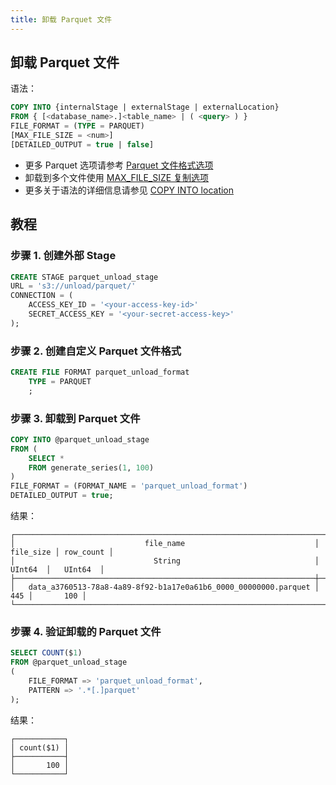 ```yaml
---
title: 卸载 Parquet 文件
---
```


## 卸载 Parquet 文件

语法：

```sql
COPY INTO {internalStage | externalStage | externalLocation}
FROM { [<database_name>.]<table_name> | ( <query> ) }
FILE_FORMAT = (TYPE = PARQUET)
[MAX_FILE_SIZE = <num>]
[DETAILED_OUTPUT = true | false]
```

- 更多 Parquet 选项请参考 [Parquet 文件格式选项](/sql/sql-reference/file-format-options#parquet-options)
- 卸载到多个文件使用 [MAX_FILE_SIZE 复制选项](/sql/sql-commands/dml/dml-copy-into-location#copyoptions)
- 更多关于语法的详细信息请参见 [COPY INTO location](/sql/sql-commands/dml/dml-copy-into-location)

## 教程

### 步骤 1. 创建外部 Stage

```sql
CREATE STAGE parquet_unload_stage
URL = 's3://unload/parquet/'
CONNECTION = (
    ACCESS_KEY_ID = '<your-access-key-id>'
    SECRET_ACCESS_KEY = '<your-secret-access-key>'
);
```

### 步骤 2. 创建自定义 Parquet 文件格式

```sql
CREATE FILE FORMAT parquet_unload_format
    TYPE = PARQUET
    ;
```

### 步骤 3. 卸载到 Parquet 文件

```sql
COPY INTO @parquet_unload_stage
FROM (
    SELECT *
    FROM generate_series(1, 100)
)
FILE_FORMAT = (FORMAT_NAME = 'parquet_unload_format')
DETAILED_OUTPUT = true;
```

结果：

```text
┌───────────────────────────────────────────────────────────────────────────────────────────┐
│                             file_name                             │ file_size │ row_count │
│                               String                              │   UInt64  │   UInt64  │
├───────────────────────────────────────────────────────────────────┼───────────┼───────────┤
│   data_a3760513-78a8-4a89-8f92-b1a17e0a61b6_0000_00000000.parquet │       445 │       100 │
└───────────────────────────────────────────────────────────────────────────────────────────┘
```

### 步骤 4. 验证卸载的 Parquet 文件

```sql
SELECT COUNT($1)
FROM @parquet_unload_stage
(
    FILE_FORMAT => 'parquet_unload_format',
    PATTERN => '.*[.]parquet'
);
```

结果：

```text
┌───────────┐
│ count($1) │
├───────────┤
│       100 │
└───────────┘
```
